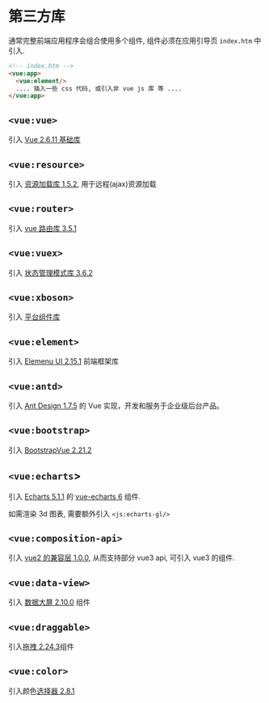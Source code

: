 # 第三方库


通常完整前端应用程序会组合使用多个组件, 组件必须在应用引导页 `index.htm` 中引入.

```html
<!-- index.htm -->
<vue:app>
  <vue:element/>
  .... 插入一些 css 代码, 或引入非 vue js 库 等 ....
</vue:app>
```


## `<vue:vue>`

引入 [Vue 2.6.11 基础库](https://cn.vuejs.org/v2/guide/index.html)

## `<vue:resource>`

引入 [资源加载库 1.5.2](https://github.com/pagekit/vue-resource/blob/develop/docs/api.md), 用于远程(ajax)资源加载

## `<vue:router>`

引入 [vue 路由库 3.5.1](https://router.vuejs.org/zh/guide/)

## `<vue:vuex>`

引入 [状态管理模式库 3.6.2](https://vuex.vuejs.org/)

## `<vue:xboson>`

引入 [平台组件库](ui-docs/xboson-vue.md)

## `<vue:element>`

引入 [Elemenu UI 2.15.1](https://element.eleme.io/#/zh-CN) 前端框架库

## `<vue:antd>`

引入 [Ant Design 1.7.5](https://www.antdv.com/docs/vue/introduce-cn/) 的 Vue 实现，开发和服务于企业级后台产品。

## `<vue:bootstrap>`

引入 [BootstrapVue 2.21.2](https://bootstrap-vue.org/docs)

## `<vue:echarts`>

引入 [Echarts 5.1.1](https://echarts.apache.org/zh/tutorial.html) 的 [vue-echarts 6](https://github.com/ecomfe/vue-echarts) 组件.

如需渲染 3d 图表, 需要额外引入 `<js:echarts-gl/>`

## `<vue:composition-api>`

引入 [vue2 的兼容层 1.0.0](https://github.com/vuejs/composition-api), 从而支持部分 vue3 api, 可引入 vue3 的组件.


## `<vue:data-view>`

引入 [数据大屏 2.10.0](https://github.com/DataV-Team/DataV) 组件


## `<vue:draggable>`

引入[拖拽 2.24.3](https://github.com/SortableJS/Vue.Draggable)组件

## `<vue:color>`

引入颜色[选择器 2.8.1](https://github.com/xiaokaike/vue-color)